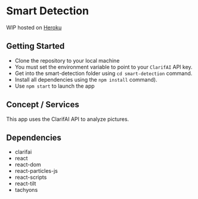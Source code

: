 # Smart Detection 

WIP hosted on [Heroku](https://smart--detection.herokuapp.com)

## Getting Started

- Clone the repository to your local machine
- You must set the environment variable to point to your `ClarifAI` API key.
- Get into the smart-detection folder using `cd smart-detection` command.
- Install all dependencies using the `npm install` command).
- Use `npm start` to launch the app

## Concept / Services

This app uses the ClarifAI API to analyze pictures. 

## Dependencies

- clarifai
- react
- react-dom
- react-particles-js
- react-scripts
- react-tilt
- tachyons
